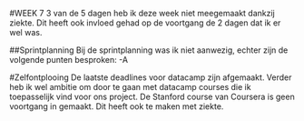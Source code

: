 #WEEK 7
3 van de 5 dagen heb ik deze week niet meegemaakt dankzij ziekte. Dit heeft ook invloed gehad op de voortgang de 2 dagen dat ik er wel was.

##Sprintplanning
Bij de sprintplanning was ik niet aanwezig, echter zijn de volgende punten besproken:
-A


#Zelfontplooing
De laatste deadlines voor datacamp zijn afgemaakt. Verder heb ik wel ambitie om door te gaan met datacamp courses die ik toepasselijk vind voor ons project. De Stanford course van Coursera is geen voortgang in gemaakt. Dit heeft ook te maken met ziekte. 
